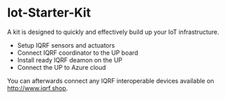 # Iot-Starter-Kit

A kit is designed to quickly and effectively build up your IoT infrastructure.

- Setup IQRF sensors and actuators
- Connect IQRF coordinator to the UP board
- Install ready IQRF deamon on the UP
- Connect the UP to Azure cloud

You can afterwards connect any IQRF interoperable devices available on http://www.iqrf.shop.
